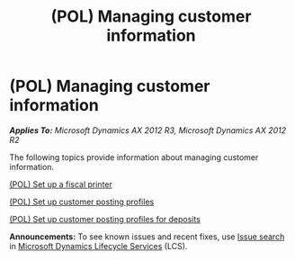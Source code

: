 ﻿---
title: (POL) Managing customer information
TOCTitle: (POL) Managing customer information
ms:assetid: 138b51e4-8ffc-4c74-bc40-e896bca0e06f
ms:mtpsurl: https://technet.microsoft.com/en-us/library/JJ678132(v=AX.60)
ms:contentKeyID: 49386855
ms.date: 04/18/2014
mtps_version: v=AX.60
---

# (POL) Managing customer information 


_**Applies To:** Microsoft Dynamics AX 2012 R3, Microsoft Dynamics AX 2012 R2_

The following topics provide information about managing customer information.

[(POL) Set up a fiscal printer](pol-set-up-a-fiscal-printer.md)

[(POL) Set up customer posting profiles](pol-set-up-customer-posting-profiles.md)

[(POL) Set up customer posting profiles for deposits](pol-set-up-customer-posting-profiles-for-deposits.md)

  
**Announcements:** To see known issues and recent fixes, use [Issue search](http://go.microsoft.com/fwlink/?linkid=389258) in [Microsoft Dynamics Lifecycle Services](http://go.microsoft.com/fwlink/?linkid=306505) (LCS).

